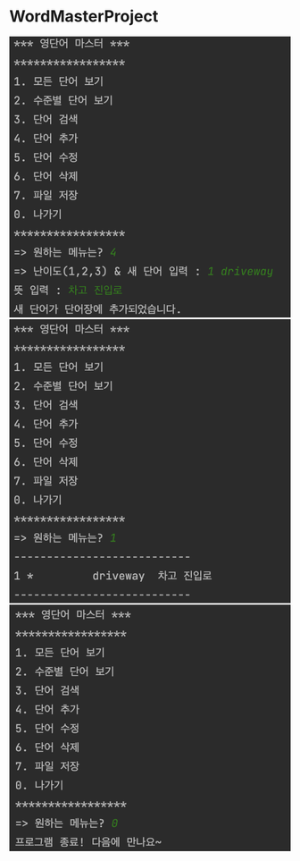 # WordMasterProject
<img src = "https://github.com/choihjin/WordMasterProject/blob/master/screenshot/create.png?raw=true">
<img src = "https://github.com/choihjin/WordMasterProject/blob/master/screenshot/read.png?raw=true">
<img src = "https://github.com/choihjin/WordMasterProject/blob/master/screenshot/exit.png?raw=true">
